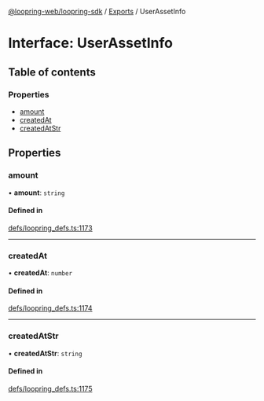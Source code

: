 [@loopring-web/loopring-sdk](../README.md) / [Exports](../modules.md) / UserAssetInfo

# Interface: UserAssetInfo

## Table of contents

### Properties

- [amount](UserAssetInfo.md#amount)
- [createdAt](UserAssetInfo.md#createdat)
- [createdAtStr](UserAssetInfo.md#createdatstr)

## Properties

### amount

• **amount**: `string`

#### Defined in

[defs/loopring_defs.ts:1173](https://github.com/Loopring/loopring_sdk/blob/427d9da/src/defs/loopring_defs.ts#L1173)

___

### createdAt

• **createdAt**: `number`

#### Defined in

[defs/loopring_defs.ts:1174](https://github.com/Loopring/loopring_sdk/blob/427d9da/src/defs/loopring_defs.ts#L1174)

___

### createdAtStr

• **createdAtStr**: `string`

#### Defined in

[defs/loopring_defs.ts:1175](https://github.com/Loopring/loopring_sdk/blob/427d9da/src/defs/loopring_defs.ts#L1175)
